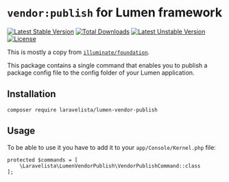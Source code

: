 # `vendor:publish` for Lumen framework

[![Latest Stable Version](https://poser.pugx.org/laravelista/lumen-vendor-publish/v/stable)](https://packagist.org/packages/laravelista/lumen-vendor-publish) [![Total Downloads](https://poser.pugx.org/laravelista/lumen-vendor-publish/downloads)](https://packagist.org/packages/laravelista/lumen-vendor-publish) [![Latest Unstable Version](https://poser.pugx.org/laravelista/lumen-vendor-publish/v/unstable)](https://packagist.org/packages/laravelista/lumen-vendor-publish) [![License](https://poser.pugx.org/laravelista/lumen-vendor-publish/license)](https://packagist.org/packages/laravelista/lumen-vendor-publish)

This is mostly a copy from [`illuminate/foundation`](https://github.com/laravel/framework/blob/5.3/src/Illuminate/Foundation/Console/VendorPublishCommand.php).

This package contains a single command that enables you to publish a package config file to the config folder of your Lumen application.

## Installation

```
composer require laravelista/lumen-vendor-publish
```

## Usage

To be able to use it you have to add it to your `app/Console/Kernel.php` file:

```
protected $commands = [
    \Laravelista\LumenVendorPublish\VendorPublishCommand::class
];
```